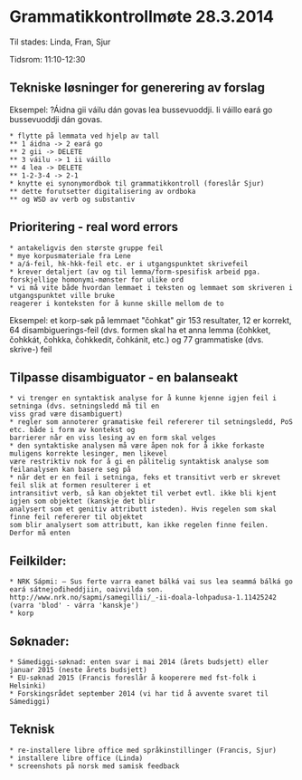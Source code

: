 # Grammatikkontrollmøte 28.3.2014

Til stades: Linda, Fran, Sjur

Tidsrom: 11:10-12:30

##  Tekniske løsninger for generering av forslag

Eksempel:
?Áidna gii váilu dán govas lea bussevuoddji.
Ii váillo eará go bussevuoddji dán govas.

	* flytte på lemmata ved hjelp av tall
	** 1 áidna -> 2 eará go
	** 2 gii -> DELETE
	** 3 váilu -> 1 ii váillo
	** 4 lea -> DELETE
	** 1-2-3-4 -> 2-1
	* knytte ei synonymordbok til grammatikkontroll (foreslår Sjur)
	** dette forutsetter digitalisering av ordboka
	** og WSD av verb og substantiv


##  Prioritering - real word errors

	* antakeligvis den største gruppe feil
	* mye korpusmateriale fra Lene
	* a/á-feil, hk-hkk-feil etc. er i utgangspunktet skrivefeil
	* krever detaljert (av og til lemma/form-spesifisk arbeid pga. forskjellige homonymi-mønster for ulike ord
	* vi må vite både hvordan lemmaet i teksten og lemmaet som skriveren i utgangspunktet ville bruke
	reagerer i konteksten for å kunne skille mellom de to


Eksempel: et korp-søk på lemmaet "čohkat" gir 153 resultater, 12 er korrekt, 64 disambiguerings-feil (dvs. formen skal ha et anna lemma (čohkket, čohkkát, čohkka, čohkkedit, čohkánit, etc.) og 77 grammatiske (dvs. skrive-) feil


##  Tilpasse disambiguator - en balanseakt

	* vi trenger en syntaktisk analyse for å kunne kjenne igjen feil i setninga (dvs. setningsledd må til en
	viss grad være disambiguert)
	* regler som annoterer gramatiske feil refererer til setningsledd, PoS etc. både i form av kontekst og
	barrierer når en viss lesing av en form skal velges
	* den syntaktiske analysen må være åpen nok for å ikke forkaste muligens korrekte lesinger, men likevel
	være restriktiv nok for å gi en pålitelig syntaktisk analyse som feilanalysen kan basere seg på
	* når det er en feil i setninga, feks et transitivt verb er skrevet feil slik at formen resulterer i et
	intransitivt verb, så kan objektet til verbet evtl. ikke bli kjent igjen som objektet (kanskje det blir
	analysert som et genitiv attributt isteden). Hvis regelen som skal finne feil refererer til objektet
	som blir analysert som attributt, kan ikke regelen finne feilen. Derfor må enten



## 	Feilkilder:

	* NRK Sápmi: – Sus ferte varra eanet bálká vai sus lea seammá bálká go eará sátnejođiheddjiin, oaivvilda son. http://www.nrk.no/sapmi/samegillii/_-ii-doala-lohpadusa-1.11425242 (varra 'blod' - várra 'kanskje')
	* korp


##  Søknader:

	* Sámediggi-søknad: enten svar i mai 2014 (årets budsjett) eller januar 2015 (neste årets budsjett)
	* EU-søknad 2015 (Francis foreslår å kooperere med fst-folk i Helsinki)
	* Forskingsrådet september 2014 (vi har tid å avvente svaret til Sámediggi)


##  Teknisk
	* re-installere libre office med språkinstillinger (Francis, Sjur)
	* installere libre office (Linda)
	* screenshots på norsk med samisk feedback
